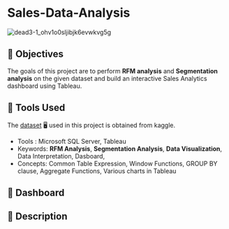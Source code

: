 # Sales-Data-Analysis

![dead3-1_ohv1o0sljibjk6evwkvg5g](https://github.com/user-attachments/assets/94778fb4-289e-48c6-b062-606dfe06ecb9)

## :round_pushpin: Objectives
The goals of this project are to perform **RFM analysis** and **Segmentation analysis** on the given dataset and build an interactive Sales Analytics dashboard using Tableau.

## :round_pushpin: Tools Used
The [dataset](https://www.kaggle.com/datasets/kyanyoga/sample-sales-data) :desktop_computer: used in this project is obtained from kaggle.
* Tools : Microsoft SQL Server, Tableau
* Keywords: **RFM Analysis**, **Segmentation Analysis**, **Data Visualization**, Data Interpretation, Dasboard, 
* Concepts: Common Table Expression, Window Functions, GROUP BY clause, Aggregate Functions, Various charts in Tableau

## :round_pushpin: Dashboard

## :round_pushpin: Description 


